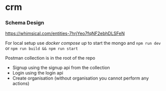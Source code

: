 # crm

### Schema Design
https://whimsical.com/entities-7hrjYeo7fqNF2ebhDLSFeN

For local setup use *docker compose up* to start the mongo and ```npm run dev``` or ```npm run build && npm run start```

Postman collection is in the root of the repo
- Signup using the signup api from the collection
- Login using the login api
- Create organisation (without organisation you cannot perform any actions)

